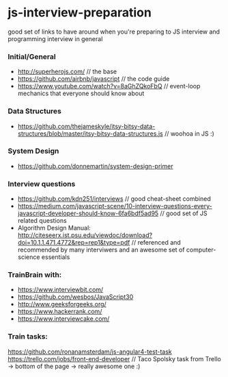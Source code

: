 # js-interview-preparation
good set of links to have around when you're preparing to JS interview and programming interview in general

### Initial/General
- http://superherojs.com/  // the base
- https://github.com/airbnb/javascript // the code guide
- https://www.youtube.com/watch?v=8aGhZQkoFbQ // event-loop mechanics that everyone should know about

### Data Structures
 - https://github.com/thejameskyle/itsy-bitsy-data-structures/blob/master/itsy-bitsy-data-structures.js // woohoa in JS :)

### System Design
 - https://github.com/donnemartin/system-design-primer

### Interview questions
 - https://github.com/kdn251/interviews // good cheat-sheet combined
 - https://medium.com/javascript-scene/10-interview-questions-every-javascript-developer-should-know-6fa6bdf5ad95 // good set of JS related questions
 - Algorithm Design Manual: http://citeseerx.ist.psu.edu/viewdoc/download?doi=10.1.1.471.4772&rep=rep1&type=pdf // referenced and recommended by many interviwers and an awesome set of computer-science essentials

### TrainBrain with:
 - https://www.interviewbit.com/
 - https://github.com/wesbos/JavaScript30
 - http://www.geeksforgeeks.org/
 - https://www.hackerrank.com/
 - https://www.interviewcake.com/

### Train tasks:
 https://github.com/ronanamsterdam/js-angular4-test-task
 https://trello.com/jobs/front-end-developer // Taco Spolsky task from Trello -> bottom of the page -> really awesome one :)
